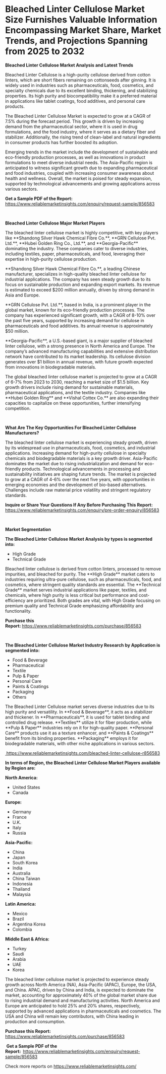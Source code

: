 <p><h1>Bleached Linter Cellulose Market Size Furnishes Valuable Information Encompassing Market Share, Market Trends, and Projections Spanning from 2025 to 2032</h1></p><p><strong>Bleached Linter Cellulose Market Analysis and Latest Trends</strong></p>
<p><p>Bleached Linter Cellulose is a high-purity cellulose derived from cotton linters, which are short fibers remaining on cottonseeds after ginning. It is widely used in industries such as pharmaceuticals, food, cosmetics, and specialty chemicals due to its excellent binding, thickening, and stabilizing properties. Its high purity and biocompatibility make it a preferred material in applications like tablet coatings, food additives, and personal care products.</p><p>The Bleached Linter Cellulose Market is expected to grow at a CAGR of 7.5% during the forecast period. This growth is driven by increasing demand from the pharmaceutical sector, where it is used in drug formulations, and the food industry, where it serves as a dietary fiber and stabilizer. Additionally, the rising trend of clean-label and natural ingredients in consumer products has further boosted its adoption.</p><p>Emerging trends in the market include the development of sustainable and eco-friendly production processes, as well as innovations in product formulations to meet diverse industrial needs. The Asia-Pacific region is anticipated to witness significant growth due to expanding pharmaceutical and food industries, coupled with increasing consumer awareness about health and wellness. Overall, the market is poised for steady expansion, supported by technological advancements and growing applications across various sectors.</p></p>
<p><strong>Get a Sample PDF of the Report:&nbsp;</strong> <a href="https://www.reliablemarketinsights.com/enquiry/request-sample/856583?utm_campaign=2010&utm_medium=2&utm_source=Github&utm_content=ia&utm_term=26012025&utm_id=bleached-linter-cellulose">https://www.reliablemarketinsights.com/enquiry/request-sample/856583</a></p>
<p>&nbsp;</p>
<p><strong>Bleached Linter Cellulose Major Market Players</strong></p>
<p><p>The bleached linter cellulose market is highly competitive, with key players like **Shandong Silver Hawk Chemical Fibre Co.**, **GRN Cellulose Pvt. Ltd.**, **Hubei Golden Ring Co., Ltd.**, and **Georgia-Pacific** dominating the industry. These companies cater to diverse industries, including textiles, paper, pharmaceuticals, and food, leveraging their expertise in high-purity cellulose production.</p><p>**Shandong Silver Hawk Chemical Fibre Co.**, a leading Chinese manufacturer, specializes in high-quality bleached linter cellulose for industrial applications. The company has seen steady growth due to its focus on sustainable production and expanding export markets. Its revenue is estimated to exceed $200 million annually, driven by strong demand in Asia and Europe.</p><p>**GRN Cellulose Pvt. Ltd.**, based in India, is a prominent player in the global market, known for its eco-friendly production processes. The company has experienced significant growth, with a CAGR of 8-10% over the past five years, supported by increasing demand for cellulose in pharmaceuticals and food additives. Its annual revenue is approximately $50 million.</p><p>**Georgia-Pacific**, a U.S.-based giant, is a major supplier of bleached linter cellulose, with a strong presence in North America and Europe. The company’s advanced manufacturing capabilities and extensive distribution network have contributed to its market leadership. Its cellulose division generates over $1 billion in annual revenue, with future growth expected from innovations in biodegradable materials.</p><p>The global bleached linter cellulose market is projected to grow at a CAGR of 6-7% from 2023 to 2030, reaching a market size of $1.5 billion. Key growth drivers include rising demand for sustainable materials, pharmaceutical applications, and the textile industry. Companies like **Hubei Golden Ring** and **Vishal Cottex Co.** are also expanding their capacities to capitalize on these opportunities, further intensifying competition.</p></p>
<p>&nbsp;</p>
<p><strong>What Are The Key Opportunities For Bleached Linter Cellulose Manufacturers?</strong></p>
<p><p>The bleached linter cellulose market is experiencing steady growth, driven by its widespread use in pharmaceuticals, food, cosmetics, and industrial applications. Increasing demand for high-purity cellulose in specialty chemicals and biodegradable materials is a key growth driver. Asia-Pacific dominates the market due to rising industrialization and demand for eco-friendly products. Technological advancements in processing and sustainability initiatives are shaping future trends. The market is projected to grow at a CAGR of 4-6% over the next five years, with opportunities in emerging economies and the development of bio-based alternatives. Challenges include raw material price volatility and stringent regulatory standards.</p></p>
<p><strong>Inquire or Share Your Questions If Any Before Purchasing This Report:</strong> <a href="https://www.reliablemarketinsights.com/enquiry/pre-order-enquiry/856583?utm_campaign=2010&utm_medium=2&utm_source=Github&utm_content=ia&utm_term=26012025&utm_id=bleached-linter-cellulose">https://www.reliablemarketinsights.com/enquiry/pre-order-enquiry/856583</a></p>
<p>&nbsp;</p>
<p><strong>Market Segmentation</strong></p>
<p><strong>The Bleached Linter Cellulose Market Analysis by types is segmented into:</strong></p>
<p><ul><li>High Grade</li><li>Technical Grade</li></ul></p>
<p><p>Bleached linter cellulose is derived from cotton linters, processed to remove impurities, and bleached for purity. The **High Grade** market caters to industries requiring ultra-pure cellulose, such as pharmaceuticals, food, and cosmetics, where stringent quality standards are essential. The **Technical Grade** market serves industrial applications like paper, textiles, and chemicals, where high purity is less critical but performance and cost-efficiency are prioritized. Both grades are vital, with High Grade focusing on premium quality and Technical Grade emphasizing affordability and functionality.</p></p>
<p><strong>Purchase this Report:&nbsp;</strong><a href="https://www.reliablemarketinsights.com/purchase/856583?utm_campaign=2010&utm_medium=2&utm_source=Github&utm_content=ia&utm_term=26012025&utm_id=bleached-linter-cellulose">https://www.reliablemarketinsights.com/purchase/856583</a></p>
<p>&nbsp;</p>
<p><strong>The Bleached Linter Cellulose Market Industry Research by Application is segmented into:</strong></p>
<p><ul><li>Food & Beverage</li><li>Pharmaceutical</li><li>Textile</li><li>Pulp & Paper</li><li>Personal Care</li><li>Paints & Coatings</li><li>Packaging</li><li>Others</li></ul></p>
<p><p>The Bleached Linter Cellulose market serves diverse industries due to its high purity and versatility. In **Food & Beverage**, it acts as a stabilizer and thickener. In **Pharmaceuticals**, it is used for tablet binding and controlled drug release. **Textiles** utilize it for fiber production, while **Pulp & Paper** industries rely on it for high-quality paper. **Personal Care** products use it as a texture enhancer, and **Paints & Coatings** benefit from its binding properties. **Packaging** employs it for biodegradable materials, with other niche applications in various sectors.</p></p>
<p><a href="https://www.reliablemarketinsights.com/bleached-linter-cellulose-r856583?utm_campaign=2010&utm_medium=2&utm_source=Github&utm_content=ia&utm_term=26012025&utm_id=bleached-linter-cellulose">&nbsp;https://www.reliablemarketinsights.com/bleached-linter-cellulose-r856583</a></p>
<p><strong>In terms of Region, the Bleached Linter Cellulose Market Players available by Region are:</strong></p>
<p>
    <p> <strong> North America: </strong>
        <ul>
            <li>United States</li>
            <li>Canada</li>
        </ul>
        </p> 
    <p> <strong> Europe: </strong>
        <ul>
            <li>Germany</li>
            <li>France</li>
            <li>U.K.</li>
            <li>Italy</li>
            <li>Russia</li>
        </ul>
        </p> 
    <p> <strong> Asia-Pacific: </strong>
        <ul>
            <li>China</li>
            <li>Japan</li>
            <li>South Korea</li>
            <li>India</li>
            <li>Australia</li>
            <li>China Taiwan</li>
            <li>Indonesia</li>
            <li>Thailand</li>
            <li>Malaysia</li>
        </ul>
        </p> 
    <p> <strong> Latin America: </strong>
        <ul>
            <li>Mexico</li>
            <li>Brazil</li>
            <li>Argentina Korea</li>
            <li>Colombia</li>
        </ul>
        </p> 
    <p> <strong> Middle East & Africa: </strong>
        <ul>
            <li>Turkey</li>
            <li>Saudi</li>
            <li>Arabia</li>
            <li>UAE</li>
            <li>Korea</li>
        </ul>
    </p>
    </p>
<p><p>The bleached linter cellulose market is projected to experience steady growth across North America (NA), Asia-Pacific (APAC), Europe, the USA, and China. APAC, driven by China and India, is expected to dominate the market, accounting for approximately 40% of the global market share due to rising industrial demand and manufacturing activities. North America and Europe are anticipated to hold 25% and 20% shares, respectively, supported by advanced applications in pharmaceuticals and cosmetics. The USA and China will remain key contributors, with China leading in production and consumption.</p></p>
<p><strong>Purchase this Report: </strong><a href="https://www.reliablemarketinsights.com/purchase/856583?utm_campaign=2010&utm_medium=2&utm_source=Github&utm_content=ia&utm_term=26012025&utm_id=bleached-linter-cellulose">https://www.reliablemarketinsights.com/purchase/856583</a></p>
<p>&nbsp;<strong>Get a Sample PDF of the Report:&nbsp;&nbsp;</strong><a href="https://www.reliablemarketinsights.com/enquiry/request-sample/856583?utm_campaign=2010&utm_medium=2&utm_source=Github&utm_content=ia&utm_term=26012025&utm_id=bleached-linter-cellulose">https://www.reliablemarketinsights.com/enquiry/request-sample/856583</a></p>
<p><strong></strong></p>
<p>Check more reports on <a href="https://www.reliablemarketinsights.com/?utm_campaign=2010&utm_medium=2&utm_source=Github&utm_content=ia&utm_term=26012025&utm_id=bleached-linter-cellulose">https://www.reliablemarketinsights.com/</a></p>